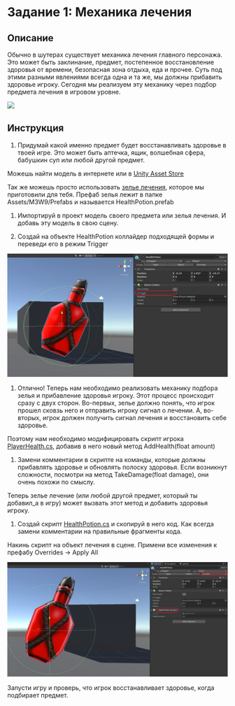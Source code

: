 # Задание 1: Механика лечения

## Описание

Обычно в шутерах существует механика лечения главного персонажа. Это может быть заклинание, предмет, постепенное восстановление здоровья от времени, безопасная зона отдыха, еда и прочее. Суть под этими разными явлениями всегда одна и та же, мы должны прибавить здоровье игроку. Сегодня мы реализуем эту механику через подбор предмета лечения в игровом уровне.

<img src="https://static0.gamerantimages.com/wordpress/wp-content/uploads/2023/01/skyrim-player-causes-brawl-by-dropping-cheese.jpg" width="600"/>

## Инструкция

1. Придумай какой именно предмет будет восстанавливать здоровье в твоей игре. Это может быть аптечка, ящик, волшебная сфера, бабушкин суп или любой другой предмет.

Можешь найти модель в интернете или в [Unity Asset Store](https://assetstore.unity.com/)

Так же можешь просто использовать [зелье лечения](https://github.com/copetonrob/YP_Unity_M3_W9/blob/main/HealthPotion.unitypackage), которое мы приготовили для тебя. Префаб зелья лежит в папке Assets/M3W9/Prefabs и называется HealthPotion.prefab

1. Импортируй в проект модель своего предмета или зелья лечения. И добавь эту модель в свою сцену.

1. Создай на объекте HealthPotion коллайдер подходящей формы и переведи его в режим Trigger

<img src="https://github.com/copetonrob/YP_Unity_M3_W9/blob/main/img/Collider.png" width="600"/>

1. Отлично! Теперь нам необходимо реализовать механику подбора зелья и прибавление здоровья игроку. Этот процесс происходит сразу с двух сторон. Во-первых, зелье должно понять, что игрок прошел сковзь него и отправить игроку сигнал о лечении. А, во-вторых, игрок должен получить сигнал лечения и восстановить себе здоровье.

Поэтому нам необходимо модифицировать скрипт игрока [PlayerHealth.cs](https://github.com/copetonrob/YP_Unity_M3_W9/blob/main/PlayerHealth.cs), добавив в него новый метод AddHealth(float amount)

1. Замени комментарии в скрипте на команды, которые должны прибавлять здоровье и обновлять полоску здоровья. Если возникнут сложности, посмотри на метод TakeDamage(float damage), они очень похожи по смыслу.

Теперь зелье лечение (или любой другой предмет, который ты добавил_а в игру) может вызвать этот метод и добавить здоровья игроку.

1. Создай скрипт [HealthPotion.cs](https://github.com/copetonrob/YP_Unity_M3_W9/blob/main/HealthPotion.cs) и скопируй в него код. Как всегда замени комментарии на правильные фрагменты кода.

Накинь скрипт на объект лечения в сцене. Примени все изменения к префабу Overrides -> Apply All

<img src="https://github.com/copetonrob/YP_Unity_M3_W9/blob/main/img/add_script.png" width="600"/>

Запусти игру и проверь, что игрок восстанавливает здоровье, когда подбирает предмет.